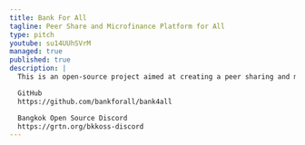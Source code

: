 ```yaml
---
title: Bank For All
tagline: Peer Share and Microfinance Platform for All
type: pitch
youtube: su14UUhSVrM
managed: true
published: true
description: |
  This is an open-source project aimed at creating a peer sharing and microfinance platform for people who unemployed or low-income individuals or groups who otherwise would have no other access to financial services.

  GitHub
  https://github.com/bankforall/bank4all

  Bangkok Open Source Discord
  https://grtn.org/bkkoss-discord
---
```

